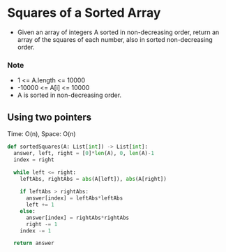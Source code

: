 # Squares of a Sorted Array
- Given an array of integers A sorted in non-decreasing order, return an array of the squares of each number, also in sorted non-decreasing order.

### Note
* 1 <= A.length <= 10000
* -10000 <= A[i] <= 10000
* A is sorted in non-decreasing order.

## Using two pointers
Time: O(n), Space: O(n)
```python
def sortedSquares(A: List[int]) -> List[int]:
  answer, left, right = [0]*len(A), 0, len(A)-1
  index = right

  while left <= right:
    leftAbs, rightAbs = abs(A[left]), abs(A[right])
  
    if leftAbs > rightAbs:
      answer[index] = leftAbs*leftAbs
      left += 1
    else:
      answer[index] = rightAbs*rightAbs
      right -= 1
    index -= 1

  return answer
```
